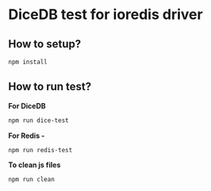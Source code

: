 # DiceDB test for ioredis driver

## How to setup?

```bash
npm install
```


## How to run test?

**For DiceDB**
```bash
npm run dice-test
```
**For Redis -**

```bash
npm run redis-test
```

**To clean js files**
```bash
npm run clean
```